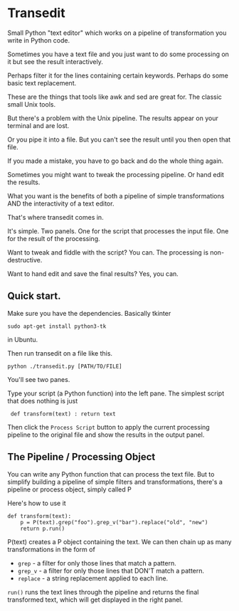 # Transedit

Small Python "text editor" which works on a pipeline of transformation you write in Python code.


Sometimes you have a text file and you just want to do some processing on it but see the result interactively.

Perhaps filter it for the lines containing certain keywords. Perhaps do some basic text replacement.

These are the things that tools like awk and sed are great for. The classic small Unix tools.

But there's a problem with the Unix pipeline. The results appear on your terminal and are lost.

Or you pipe it into a file. But you can't see the result until you then open that file.

If you made a mistake, you have to go back and do the whole thing again.

Sometimes you might want to tweak the processing pipeline. Or hand edit the results.

What you want is the benefits of both a pipeline of simple transformations AND the interactivity of a text editor.

That's where transedit comes in.

It's simple. Two panels. One for the script that processes the input file. One for the result of the processing.

Want to tweak and fiddle with the script? You can. The processing is non-destructive.

Want to hand edit and save the final results? Yes, you can.

## Quick start.

Make sure you have the dependencies. Basically tkinter

    sudo apt-get install python3-tk 
    
in Ubuntu.

Then run transedit on a file like this.

    python ./transedit.py [PATH/TO/FILE]
    
You'll see two panes. 

Type your script (a Python function) into the left pane. The simplest script that does nothing is just 

     def transform(text) : return text
     
Then click the `Process Script` button to apply the current processing pipeline to the original file and show the results in the output panel.

## The Pipeline / Processing Object

You can write any Python function that can process the text file. But to simplify building a pipeline of simple filters and transformations, there's a pipeline or process object, simply called P

Here's how to use it

```
def transform(text):
    p = P(text).grep("foo").grep_v("bar").replace("old", "new")
    return p.run()
```

P(text) creates a P object containing the text. We can then chain up as many transformations in the form of 

* `grep` - a filter for only those lines that match a pattern.
* `grep_v` - a filter for only those lines that DON'T match a pattern.
* `replace` - a string replacement applied to each line.

`run()` runs the text lines through the pipeline and returns the final transformed text, which will get displayed in the right panel.
